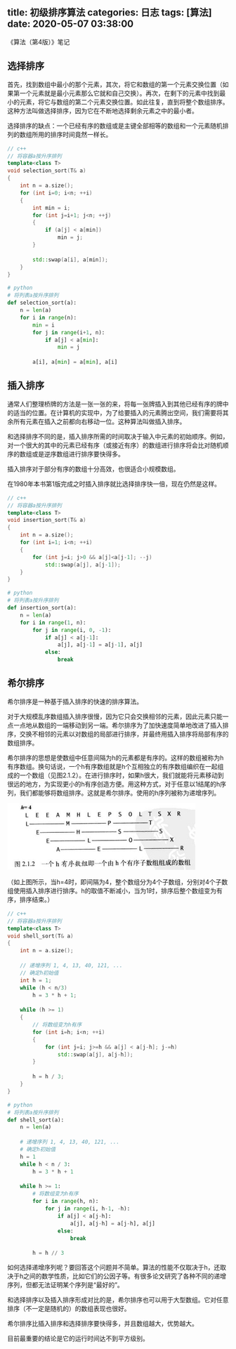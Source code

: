 title: 初级排序算法
categories: 日志
tags: [算法]
date: 2020-05-07 03:38:00
---
《算法（第4版）》笔记

## 选择排序 ##

首先，找到数组中最小的那个元素，其次，将它和数组的第一个元素交换位置（如果第一个元素就是最小元素那么它就和自己交换）。再次，在剩下的元素中找到最小的元素，将它与数组的第二个元素交换位置。如此往复，直到将整个数组排序。这种方法叫做选择排序，因为它在不断地选择剩余元素之中的最小者。

选择排序的缺点：一个已经有序的数组或是主键全部相等的数组和一个元素随机排列的数组所用的排序时间竟然一样长。

``` c++
// c++
// 将容器a按升序排列
template<class T>
void selection_sort(T& a)
{
    int n = a.size();
    for (int i=0; i<n; ++i)
    {
        int min = i;
        for (int j=i+1; j<n; ++j)
        {
            if (a[j] < a[min])
                min = j;
        }

        std::swap(a[i], a[min]);
    }
}
```

<!--more-->

``` python
# python
# 将列表a按升序排列
def selection_sort(a):
    n = len(a)
    for i in range(n):
        min = i
        for j in range(i+1, n):
            if a[j] < a[min]:
                min = j

        a[i], a[min] = a[min], a[i]
```

## 插入排序 ##

通常人们整理桥牌的方法是一张一张的来，将每一张牌插入到其他已经有序的牌中的适当的位置。在计算机的实现中，为了给要插入的元素腾出空间，我们需要将其余所有元素在插入之前都向右移动一位。这种算法叫做插入排序。

和选择排序不同的是，插入排序所需的时间取决于输入中元素的初始顺序。例如，对一个很大的其中的元素已经有序（或接近有序）的数组进行排序将会比对随机顺序的数组或是逆序数组进行排序要快得多。

插入排序对于部分有序的数组十分高效，也很适合小规模数组。

在1980年本书第1版完成之时插入排序就比选择排序快一倍，现在仍然是这样。

``` c++
// c++
// 将容器a按升序排列
template<class T>
void insertion_sort(T& a)
{
    int n = a.size();
    for (int i=1; i<n; ++i)
    {
        for (int j=i; j>0 && a[j]<a[j-1]; --j)
            std::swap(a[j], a[j-1]);
    }
}
```

``` python
# python
# 将列表a按升序排列
def insertion_sort(a):
    n = len(a)
    for i in range(1, n):
        for j in range(i, 0, -1):
            if a[j] < a[j-1]:
                a[j], a[j-1] = a[j-1], a[j]
            else:
                break
```

## 希尔排序 ##

希尔排序是一种基于插入排序的快速的排序算法。

对于大规模乱序数组插入排序很慢，因为它只会交换相邻的元素，因此元素只能一点一点地从数组的一端移动到另一端。希尔排序为了加快速度简单地改进了插入排序，交换不相邻的元素以对数组的局部进行排序，并最终用插入排序将局部有序的数组排序。

希尔排序的思想是使数组中任意间隔为h的元素都是有序的。这样的数组被称为h有序数组。换句话说，一个h有序数组就是h个互相独立的有序数组编织在一起组成的一个数组（见图2.1.2）。在进行排序时，如果h很大，我们就能将元素移动到很远的地方，为实现更小的h有序创造方便。用这种方式，对于任意以1结尾的h序列，我们都能够将数组排序。这就是希尔排序。使用的h序列被称为递增序列。

![图2.1.2][1]

（如上图所示，当h=4时，即间隔为4，整个数组分为4个子数组，分别对4个子数组使用插入排序进行排序。h的取值不断减小，当为1时，排序后整个数组变为有序，排序结束。）

``` c++
// c++
// 将容器a按升序排列
template<class T>
void shell_sort(T& a)
{
    int n = a.size();

    // 递增序列 1, 4, 13, 40, 121, ...
    // 确定h初始值
    int h = 1;
    while (h < n/3)
        h = 3 * h + 1;

    while (h >= 1)
    {
        // 将数组变为h有序
        for (int i=h; i<n; ++i)
        {
            for (int j=i; j>=h && a[j] < a[j-h]; j-=h)
                std::swap(a[j], a[j-h]);
        }

        h = h / 3;
    }
}
```

``` python
# python
# 将列表a按升序排列
def shell_sort(a):
    n = len(a)

    # 递增序列 1, 4, 13, 40, 121, ...
    # 确定h初始值
    h = 1
    while h < n / 3:
        h = 3 * h + 1

    while h >= 1:
        # 将数组变为h有序
        for i in range(h, n):
            for j in range(i, h-1, -h):
                if a[j] < a[j-h]:
                    a[j], a[j-h] = a[j-h], a[j]
                else:
                    break

        h = h // 3
```

如何选择递增序列呢？要回答这个问题并不简单。算法的性能不仅取决于h，还取决于h之间的数学性质，比如它们的公因子等。有很多论文研究了各种不同的递增序列，但都无法证明某个序列是“最好的”。

和选择排序以及插入排序形成对比的是，希尔排序也可以用于大型数组。它对任意排序（不一定是随机的）的数组表现也很好。

希尔排序比插入排序和选择排序要快得多，并且数组越大，优势越大。

目前最重要的结论是它的运行时间达不到平方级别。

  [1]: /usr/uploads/2020/05/1388661866.jpg